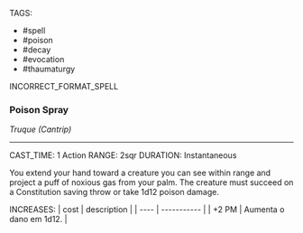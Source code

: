 TAGS:
- #spell
- #poison
- #decay
- #evocation
- #thaumaturgy

INCORRECT_FORMAT_SPELL
### Poison Spray
*Truque (Cantrip)*
___
CAST_TIME: 1 Action
RANGE: 2sqr
DURATION: Instantaneous

You extend your hand toward a creature you can see within range and project a puff of noxious gas from your palm. The creature must succeed on a Constitution saving throw or take 1d12 poison damage.

INCREASES:
| cost | description |
| ---- | ----------- |
| +2 PM | Aumenta o dano em 1d12. |
